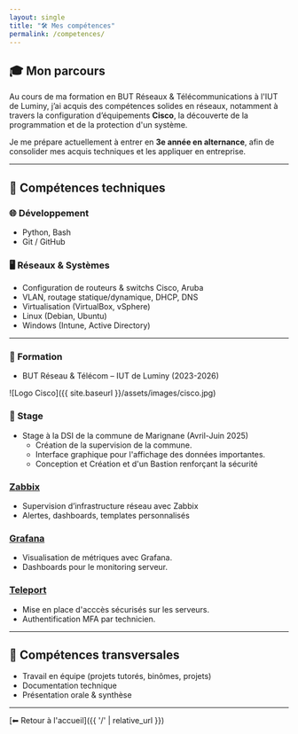 ```yaml
---
layout: single
title: "🛠️ Mes compétences"
permalink: /competences/
---
```


## 🎓 Mon parcours

Au cours de ma formation en BUT Réseaux & Télécommunications à l'IUT de Luminy, j’ai acquis des compétences solides en réseaux, notamment à travers la configuration d’équipements **Cisco**, la découverte de la programmation et de la protection d'un système.

Je me prépare actuellement à entrer en **3e année en alternance**, afin de consolider mes acquis techniques et les appliquer en entreprise.

---

## 🔧 Compétences techniques

### 🌐 Développement

- Python, Bash
- Git / GitHub

### 🖥️ Réseaux & Systèmes

- Configuration de routeurs & switchs Cisco, Aruba
- VLAN, routage statique/dynamique, DHCP, DNS
- Virtualisation (VirtualBox, vSphere)
- Linux (Debian, Ubuntu)
- Windows (Intune, Active Directory)

---

### 🎒 Formation
- BUT Réseau & Télécom – IUT de Luminy (2023-2026)

![Logo Cisco]({{ site.baseurl }}/assets/images/cisco.jpg)

### 💼 Stage
- Stage à la DSI de la commune de Marignane (Avril-Juin 2025)
  - Création de la supervision de la commune.
  - Interface graphique pour l'affichage des données importantes.
  - Conception et Création et d'un Bastion renforçant la sécurité
 
### [Zabbix](../zabbix/)
- Supervision d’infrastructure réseau avec Zabbix
- Alertes, dashboards, templates personnalisés

### [Grafana](../grafana/)
- Visualisation de métriques avec Grafana.
- Dashboards pour le monitoring serveur.

### [Teleport](../teleport/)
- Mise en place d'acccès sécurisés sur les serveurs.
- Authentification MFA par technicien.

---

## 🧠 Compétences transversales

- Travail en équipe (projets tutorés, binômes, projets)
- Documentation technique
- Présentation orale & synthèse

---

[⬅ Retour à l'accueil]({{ '/' | relative_url }})
